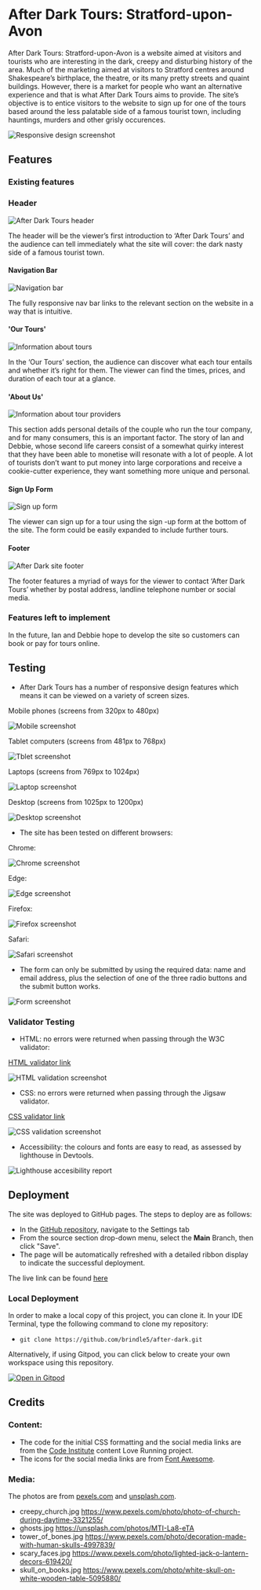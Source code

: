 # **After Dark Tours: Stratford-upon-Avon**

After Dark Tours: Stratford-upon-Avon is a website aimed at visitors and tourists who are interesting in the dark, creepy and disturbing history of the area. Much of the marketing aimed at visitors to Stratford centres around Shakespeare’s birthplace, the theatre, or its many pretty streets and quaint buildings. However, there is a market for people who want an alternative experience and that is what After Dark Tours aims to provide. The site’s objective is to entice visitors to the website to sign up for one of the tours based around the less palatable side of a famous tourist town, including hauntings, murders and other grisly occurences. 

![Responsive design screenshot](documentation/responsive_screenshot.png)

## **Features**

### Existing features

###  Header

![After Dark Tours header](documentation/header.png) 

The header will be the viewer’s first introduction to ‘After Dark Tours’ and the audience can tell immediately what the site will cover: the dark nasty side of a famous tourist town. 

#### Navigation Bar

![Navigation bar](documentation/navigation_bar.png)

The fully responsive nav bar links to the relevant section on the website in a way that is intuitive.

#### 'Our Tours' 

![Information about tours](documentation/our_tours.png)

In the ‘Our Tours’ section, the audience can discover what each tour entails and whether it’s right for them. The viewer can find the times, prices, and duration of each tour at a glance.

#### 'About Us' 

![Information about tour providers](documentation/about_us.png)

This section adds personal details of the couple who run the tour company, and for many consumers, this is an important factor. The story of Ian and Debbie, whose second life careers consist of a somewhat quirky interest that they have been able to monetise will resonate with a lot of people. A lot of tourists don’t want to put money into large corporations and receive a cookie-cutter experience, they want something more unique and personal. 

#### Sign Up Form

![Sign up form](documentation/sign_up_form.png)

The viewer can sign up for a tour using the sign -up form at the bottom of the site. The form could be easily expanded to include further tours.

#### Footer

![After Dark site footer](documentation/footer.png)

The footer features a myriad of ways for the viewer to contact ‘After Dark Tours’ whether by postal address, landline telephone number or social media. 

### Features left to implement

In the future, Ian and Debbie hope to develop the site so customers can book or pay for tours online. 

## **Testing**

* After Dark Tours has a number of responsive design features which means it can be viewed on a variety of screen sizes.

Mobile phones (screens from 320px to 480px)

![Mobile screenshot](documentation/mobile_screenshot.jpg)

Tablet computers (screens from 481px to 768px)

![Tblet screenshot](documentation/tablet_screenshot.png)

Laptops (screens from 769px to 1024px)

![Laptop screenshot](documentation/laptop_screenshot.png)

Desktop (screens from 1025px to 1200px)

![Desktop screenshot](documentation/desktop_screenshot.png)

* The site has been tested on different browsers: 

Chrome: 

![Chrome screenshot](documentation/chrome_screenshot.png)

Edge:

![Edge screenshot](documentation/edge_screenshot.png)

Firefox: 

![Firefox screenshot](documentation/firefox_screenshot.png)

Safari:

![Safari screenshot](documentation/safari_screenshot.png)


* The form can only be submitted by using the required data: name and email address, plus the selection of one of the three radio buttons and the submit button works.

![Form screenshot](documentation/form_screenshot.png)

### Validator Testing

* HTML: no errors were returned when passing through the W3C validator: 

[HTML validator link](https://validator.w3.org/nu/?doc=https%3A%2F%2Fbrindle5.github.io%2Fafter-dark%2F)

![HTML validation screenshot](documentation/html_validation.png)

* CSS: no errors were returned when passing through the Jigsaw validator.

[CSS validator link](https://jigsaw.w3.org/css-validator/validator?uri=https%3A%2F%2Fbrindle5.github.io%2Fafter-dark)

![CSS validation screenshot](documentation/css_validation.png)

* Accessibility: the colours and fonts are easy to read, as assessed by lighthouse in Devtools. 

![Lighthouse accesibility report](documentation/lighthouse_report.png)

## **Deployment**

The site was deployed to GitHub pages. The steps to deploy are as follows: 
* In the [GitHub repository](https://github.com/brindle5/after-dark), navigate to the Settings tab 
* From the source section drop-down menu, select the **Main** Branch, then click "Save".
* The page will be automatically refreshed with a detailed ribbon display to indicate the successful deployment.

The live link can be found [here](https://brindle5.github.io/after-dark)

### Local Deployment

In order to make a local copy of this project, you can clone it. In your IDE Terminal, type the following command to clone my repository:

- `git clone https://github.com/brindle5/after-dark.git`

Alternatively, if using Gitpod, you can click below to create your own workspace using this repository.

[![Open in Gitpod](https://gitpod.io/button/open-in-gitpod.svg)](https://gitpod.io/#https://github.com/brindle5/after-dark)



## **Credits**

###  Content:

* The code for the initial CSS formatting and the social media links are from the [Code Institute](https://codeinstitute.net/global/) content Love Running project.
* The icons for the social media links are from [Font Awesome](https://fontawesome.com/).

### Media:

The photos are from [pexels.com](https://www.pexels.com/) and [unsplash.com](https://unsplash.com/).

* creepy_church.jpg https://www.pexels.com/photo/photo-of-church-during-daytime-3321255/
* ghosts.jpg https://unsplash.com/photos/MTI-La8-eTA
* tower_of_bones.jpg https://www.pexels.com/photo/decoration-made-with-human-skulls-4997839/
* scary_faces.jpg https://www.pexels.com/photo/lighted-jack-o-lantern-decors-619420/
* skull_on_books.jpg https://www.pexels.com/photo/white-skull-on-white-wooden-table-5095880/







